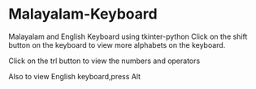 # Malayalam-Keyboard
Malayalam and English Keyboard using tkinter-python
Click on the shift button on the keyboard to view more alphabets on the keyboard.

Click on the trl button to view the numbers and operators

Also to view English keyboard,press Alt
